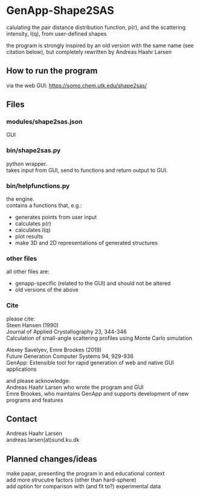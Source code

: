 # GenApp-Shape2SAS

calulating the pair distance distribution function, p(r), and the scattering intensity, I(q), from user-defined shapes

the program is strongly inspired by an old version with the same name (see citation below), but completely rewritten by Andreas Haahr Larsen    

## How to run the program

via the web GUI: https://somo.chem.utk.edu/shape2sas/

## Files

### modules/shape2sas.json
GUI

### bin/shape2sas.py
python wrapper.   
takes input from GUI, send to functions and return output to GUI.   

### bin/helpfunctions.py
the engine.   
contains a functions that, e.g.:  
- generates points from user input   
- calculates p(r)   
- calculates I(q)   
- plot results    
- make 3D and 2D representations of generated structures   

### other files
all other files are:    
- genapp-specific (related to the GUI) and should not be altered    
- old versions of the above    

### Cite
please cite:     
Steen Hansen (1990)    
Journal of Applied Crystallography 23, 344-346     
Calculation of small-angle scattering profiles using Monte Carlo simulation    

Alexey Savelyev, Emre Brookes (2019)    
Future Generation Computer Systems 94, 929-936    
GenApp: Extensible tool for rapid generation of web and native GUI applications    

and please acknowledge:    
Andreas Haahr Larsen who wrote the program and GUI    
Emre Brookes, who maintains GenApp and supports development of new programs and features   

## Contact
Andreas Haahr Larsen    
andreas.larsen(at)sund.ku.dk 

## Planned changes/ideas    
make papar, presenting the program in and educational context   
add more strucutre factors (other than hard-sphere)   
add option for comparison with (and fit to?) experimental data   
